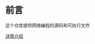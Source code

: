 # 前言

这个仓库提供网络编程的源码和可执行文件

[详情介绍](https://ining.space/2024/02/02/%E7%BD%91%E7%BB%9C%E7%BC%96%E7%A8%8B%E5%AE%9E%E9%AA%8C/)